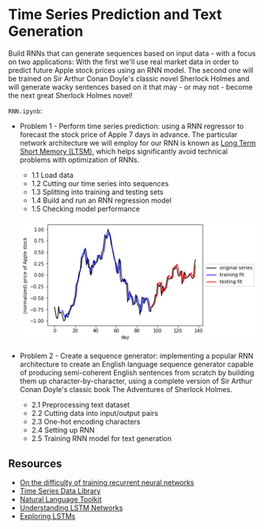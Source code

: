 # Time Series Prediction and Text Generation

Build RNNs that can generate sequences based on input data - with a focus on two applications: With the first we'll use real market data in order to predict future Apple stock prices using an RNN model. The second one will be trained on Sir Arthur Conan Doyle's classic novel Sherlock Holmes and will generate wacky sentences based on it that may - or may not - become the next great Sherlock Holmes novel!


`RNN.ipynb`:
         
* Problem 1 - Perform time series prediction: using a RNN regressor to forecast the stock price of Apple 7 days in advance. The particular network architecture we will employ for our RNN is known as  [Long Term Short Memory (LTSM)](https://en.wikipedia.org/wiki/Long_short-term_memory), which helps significantly avoid technical problems with optimization of RNNs.  

  * 1.1 Load data
  * 1.2 Cutting our time series into sequences
  * 1.3 Splitting into training and testing sets
  * 1.4 Build and run an RNN regression model
  * 1.5 Checking model performance

  ![P1_output](images/P1_output.png)


* Problem 2 - Create a sequence generator: implementing a popular RNN architecture to create an English language sequence generator capable of producing semi-coherent English sentences from scratch by building them up character-by-character, using a complete version of Sir Arthur Conan Doyle's classic book The Adventures of Sherlock Holmes.

  * 2.1 Preprocessing text dataset
  * 2.2 Cutting data into input/output pairs
  * 2.3 One-hot encoding characters
  * 2.4 Setting up RNN
  * 2.5 Training RNN model for text generation


## Resources

* [On the difficulty of training recurrent neural networks](http://proceedings.mlr.press/v28/pascanu13.pdf)
* [Time Series Data Library](https://datamarket.com/data/list/?q=provider%3Atsdl)
* [Natural Language Toolkit](http://www.nltk.org/)
* [Understanding LSTM Networks](http://colah.github.io/posts/2015-08-Understanding-LSTMs/)
* [Exploring LSTMs](http://blog.echen.me/2017/05/30/exploring-lstms/)
